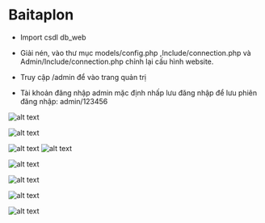 # Baitaplon








- Import csdl db_web
- Giải nén, vào thư mục models/config.php ,Include/connection.php và Admin/Include/connection.php chỉnh lại cấu hình website.

- Truy cập /admin để vào trang quản trị
- Tài khoản đăng nhập admin mặc định nhấp lưu đăng nhập để lưu phiên đăng nhập: admin/123456










![alt text](https://user-images.githubusercontent.com/44942829/50218565-f2948500-03be-11e9-9ea1-991a71ef3a93.png)

![alt text](https://user-images.githubusercontent.com/44942829/50218561-f0322b00-03be-11e9-8965-1edd4e345125.png)

![alt text](https://user-images.githubusercontent.com/44942829/50219190-f88b6580-03c0-11e9-9f00-8469a6c3e8ae.png)
![alt text](https://user-images.githubusercontent.com/44942829/50219202-07721800-03c1-11e9-8b6f-f3801c237da5.png)


![alt text](https://user-images.githubusercontent.com/44942829/50218554-ec9ea400-03be-11e9-9241-5033899d77b8.png)

![alt text](https://user-images.githubusercontent.com/44942829/50218548-eb6d7700-03be-11e9-98d6-6166807dc792.png)

![alt text](https://user-images.githubusercontent.com/44942829/50218569-f32d1b80-03be-11e9-9ba9-cd99151026ef.png)

![alt text](https://user-images.githubusercontent.com/44942829/50218570-f4f6df00-03be-11e9-867f-f2e50b0c8778.png)
